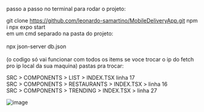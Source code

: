 passo a passo no terminal para rodar o projeto:

git clone https://github.com/leonardo-samartino/MobileDeliveryApp.git
npm i
npx expo start
<BR>
em um cmd separado na pasta do projeto:<BR>
<BR>
npx json-server db.json<BR>
<BR>
(o codigo só vai funcionar com todos os items se voce trocar o ip do fetch pro ip local da sua maquina)
pastas pra trocar:<BR>

SRC > COMPONENTS > LIST > INDEX.TSX linha  17 <BR>
SRC > COMPONENTS > RESTAURANTS > INDEX.TSX > linha  16<BR>
SRC > COMPONENTS > TRENDING > INDEX.TSX > linha  27<BR>

![image](https://github.com/user-attachments/assets/523c7608-9592-4da7-94fd-0399bd59ac5f)

